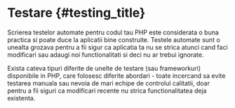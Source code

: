 # Testare {#testing_title}


Scrierea testelor automate pentru codul tau PHP este considerata o buna practica si poate
duce la aplicatii bine construite. Testele automate sunt o unealta grozava pentru a
fii sigur ca aplicatia ta nu se strica atunci cand faci modificari sau adaugi noi
functionalitati si deci nu ar trebui ignorate.

Exista cateva tipuri diferite de unelte de testare (sau frameworkuri) disponibile in PHP,
care folosesc diferite abordari - toate incercand sa evite testarea manuala sau nevoia de
mari echipe de controlul calitatii, doar pentru a fii siguri ca modificari recente nu
strica functionalitatea deja existenta.